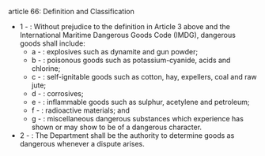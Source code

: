 article 66: Definition and Classification

<ul>
			<li>1 - : Without prejudice to the definition in Article 3 above and the International Maritime Dangerous Goods Code (IMDG), dangerous goods shall include:<ul>
						<li>a - : explosives such as dynamite and gun powder; <ul>
						</ul></li>						<li>b - : poisonous goods such as potassium-cyanide, acids and chlorine; <ul>
						</ul></li>						<li>c - : self-ignitable goods such as cotton, hay, expellers, coal and raw jute; <ul>
						</ul></li>						<li>d - : corrosives;<ul>
						</ul></li>						<li>e - : inflammable goods such as sulphur, acetylene and petroleum; <ul>
						</ul></li>						<li>f - : radioactive materials; and <ul>
						</ul></li>						<li>g - : miscellaneous dangerous substances which experience has shown or may show to be of a dangerous character. <ul>
						</ul></li>			</ul></li>			<li>2 - : The Department shall be the authority to determine goods as dangerous whenever a dispute arises.<ul>
			</ul></li></ul>